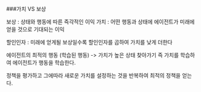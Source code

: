 ###가치 VS 보상


보상 : 상태와 행동에 따른 즉각적인 이익
가치 : 어떤 행동과 상태에 에이전트가 미래에 얻을 것으로 기대되는 이익

할인인자 : 미래에 얻게될 보상일수록 할인인자를 곱하여 가치를 낮게 더한다

에이전트의 최적의 행동 (학습된 행동) -> 가치가 높은 상태 찾아가기
즉 가치를 학습하여 에이전트가 행동을 학습한다.

정책을 평가하고 그에따라 새로운 가치를 설정하는 것을 반복하여 최적의 정책을 얻는다.
